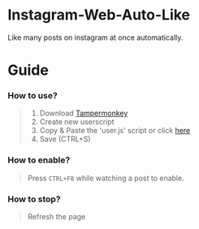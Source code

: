 # Instagram-Web-Auto-Like

Like many posts on instagram at once automatically.


# Guide


### How to use?
> 1. Download [Tampermonkey](https://www.tampermonkey.net)
> 2. Create new userscript
> 3. Copy & Paste the 'user.js' script or click [here](https://github.com/mopsfl/Instagram-Web-Auto-Like/raw/main/script.user.js)
> 4. Save (CTRL+S)

### How to enable?
> Press `CTRL+F8` while watching a post to enable.

### How to stop?
> Refresh the page

